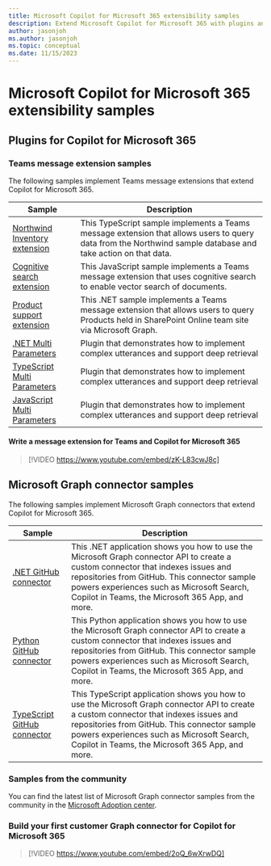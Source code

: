 ```yaml
---
title: Microsoft Copilot for Microsoft 365 extensibility samples
description: Extend Microsoft Copilot for Microsoft 365 with plugins and Microsoft Graph connectors
author: jasonjoh
ms.author: jasonjoh
ms.topic: conceptual
ms.date: 11/15/2023
---
```


# Microsoft Copilot for Microsoft 365 extensibility samples

## Plugins for Copilot for Microsoft 365

### Teams message extension samples

The following samples implement Teams message extensions that extend Copilot for Microsoft 365.

| Sample | Description |
|--------|-------------|
| [Northwind Inventory extension](https://github.com/OfficeDev/Copilot-for-M365-Plugins-Samples/tree/main/samples/msgext-northwind-inventory-ts) | This TypeScript sample implements a Teams message extension that allows users to query data from the Northwind sample database and take action on that data. |
| [Cognitive search extension](https://github.com/OfficeDev/Copilot-for-M365-Plugins-Samples/tree/main/samples/msgext-doc-search-js) | This JavaScript sample implements a Teams message extension that uses cognitive search to enable vector search of documents. |
| [Product support extension](https://github.com/OfficeDev/Copilot-for-M365-Plugins-Samples/tree/main/samples/msgext-product-support-sso-csharp) | This .NET sample implements a Teams message extension that allows users to query Products held in SharePoint Online team site via Microsoft Graph. |
| [.NET Multi Parameters](https://github.com/OfficeDev/Copilot-for-M365-Plugins-Samples/tree/main/samples/msgext-multiparam-csharp) | Plugin that demonstrates how to implement complex utterances and support deep retrieval |
| [TypeScript Multi Parameters](https://github.com/OfficeDev/Copilot-for-M365-Plugins-Samples/tree/main/samples/msgext-multiparam-ts) | Plugin that demonstrates how to implement complex utterances and support deep retrieval |
| [JavaScript Multi Parameters](https://github.com/OfficeDev/Copilot-for-M365-Plugins-Samples/tree/main/samples/msgext-multiparam-js) | Plugin that demonstrates how to implement complex utterances and support deep retrieval |

#### Write a message extension for Teams and Copilot for Microsoft 365

> [!VIDEO https://www.youtube.com/embed/zK-L83cwJ8c]

## Microsoft Graph connector samples

The following samples implement Microsoft Graph connectors that extend Copilot for Microsoft 365.

| Sample | Description |
|--------|-------------|
| [.NET GitHub connector](https://github.com/microsoftgraph/msgraph-sample-github-connector-dotnet) | This .NET application shows you how to use the Microsoft Graph connector API to create a custom connector that indexes issues and repositories from GitHub. This connector sample powers experiences such as Microsoft Search, Copilot in Teams, the Microsoft 365 App, and more. |
| [Python GitHub connector](https://github.com/microsoftgraph/msgraph-sample-github-connector-python) | This Python application shows you how to use the Microsoft Graph connector API to create a custom connector that indexes issues and repositories from GitHub. This connector sample powers experiences such as Microsoft Search, Copilot in Teams, the Microsoft 365 App, and more. |
| [TypeScript GitHub connector](https://github.com/microsoftgraph/msgraph-sample-github-connector-typescript) | This TypeScript application shows you how to use the Microsoft Graph connector API to create a custom connector that indexes issues and repositories from GitHub. This connector sample powers experiences such as Microsoft Search, Copilot in Teams, the Microsoft 365 App, and more. |

### Samples from the community

You can find the latest list of Microsoft Graph connector samples from the community in the [Microsoft Adoption center](https://adoption.microsoft.com/sample-solution-gallery/?product=Microsoft+Graph+connectors&product=Microsoft+365+Copilot).

### Build your first customer Graph connector for Copilot for Microsoft 365

> [!VIDEO https://www.youtube.com/embed/2oQ_6wXrwDQ]
